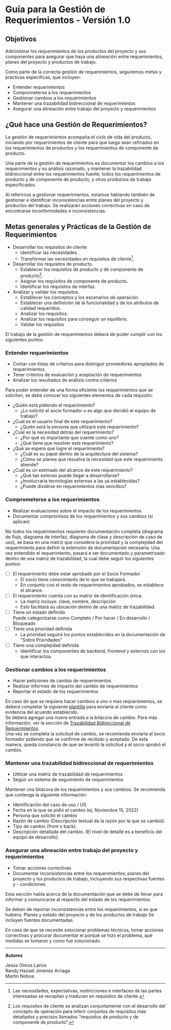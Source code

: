 # Guía para la Gestión de Requerimientos - Versión 1.0

## Objetivos

Administrar los requerimientos de los productos del proyecto y sus componentes para asegurar que haya una alineación entre requerimientos, planes del proyecto y productos de trabajo.

Como parte de la correcta gestión de requerimientos, seguiremos metas y prácticas específicas, que incluyen:
- Entender requerimientos
- Comprometerse a los requerimientos
- Gestionar cambios a los requerimientos
- Mantener una trazabilidad bidireccional de requerimientos
- Asegurar una alineación entre trabajo del proyecto y requerimientos

## ¿Qué hace una Gestión de Requerimientos?

La gestión de requerimientos acompaña el ciclo de vida del producto, iniciando por requerimientos de cliente para que luego sean refinados en los requerimientos de productos y los requerimientos de componente de producto.

Una parte de la gestión de requerimientos es documentar los cambios a los requerimientos y su análisis razonado, y mantener la trazabilidad bidireccional entre los requerimientos fuente, todos los requerimientos de producto y de componente de producto, y otros productos de trabajo especificados.

Al referirnos a gestionar requerimientos, estamos hablando también de gestionar e identificar inconsistencias entre planes del proyecto y productos del trabajo. Se realizarán acciones correctivas en caso de encontrarse inconformidades e inconsistencias.

## Metas generales y Prácticas de la Gestión de Requerimientos
- Desarrollar los requisitos de cliente
    - Identificar las necesidades.
    - Transformar las necesidades en requisitos de cliente[^1].
- Desarrollar los requisitos de producto. 
    - Establecer los requisitos de producto y de componente de producto[^2]. 
    - Asignar los requisitos de componente de producto. 
    - Identificar los requisitos de interfaz. 
- Analizar y validar los requisitos. 
    - Establecer los conceptos y los escenarios de operación. 
    - Establecer una definición de la funcionalidad y de los atributos de calidad requeridos. 
    - Analizar los requisitos. 
    - Analizar los requisitos para conseguir un equilibrio. 
    - Validar los requisitos

El trabajo de la gestión de requerimientos deberá de poder cumplir con los siguientes puntos:

### Entender requerimientos
- Contar con listas de criterios para distinguir proveedores apropiados de requerimientos.
- Tener criterios de evaluación y aceptación de requerimientos
- Analizar los resultados de análisis contra criterios


Para poder entender de una forma eficiente los requerimientos que se soliciten, se debe conocer los siguientes elementos de cada requisito:
- ¿Quién está pidiendo el requerimiento?
    - ¿Lo solicitó el socio formador o es algo que decidió el equipo de trabajo?
- ¿Cuál es el usuario final de este requerimiento?
    - ¿Quién será la persona que utilizará este requerimiento?
- ¿Cúal es la necesidad detrás del requerimiento?
    - ¿Por qué es importante que cuente como uno?
    - ¿Qué tiene que resolver este requerimiento? 
- ¿Qué se espera que logre el requerimiento?
    - ¿Cuál es su papel dentro de la arquitectura del sistema?
    - ¿Cómo se planea que resuelva la necesidad que este requerimiento atiende?
- ¿Cuál es un estimado del alcance de este requerimiento?
    - ¿Qué tan extenso puede llegar a desarrollarse?
    - ¿Involucraría tecnologías externas a las ya establecidas?
    - ¿Puede dividirse en requerimientos más sencillos?



### Comprometerse a los requerimientos
- Realizar evaluaciones sobre el impacto de los requerimientos
- Documentar compromisos de los requerimientos y sus cambios (si aplican)

No todos los requerimientos requieren documentación completa (diagrama de flujo, diagrama de interfaz, diagrama de clase y descripción de caso de uso), se basa en una matriz que considera la prioridad y la complejidad del requerimiento para definir la extensión de documentación necesaria.
Una vez entendido el requerimiento, pasará a ser documentado y parametrizado dentro de una matriz de trazabilidad, la cual debe seguir los siguientes puntos:

- [ ] El requerimiento debe estar aprobado por el Socio Formador
    - El socio tiene conocimiento de lo que se trabajará.
    - En conjunto con el resto de requerimientos aprobados, se establece el alcance.
- [ ] El requerimiento cuenta con su matriz de identificación única.
    - La matriz incluye: clave, nombre, descripción 	
    - Esto facilitará su ubicación dentro de una matriz de trazabilidad.
- [ ] Tiene un estado definido  
Puede categorizarse como Completo / Por hacer / En desarrollo / Bloqueado
- [ ] Tiene una prioridad definida   
    - La prioridad seguirá los puntos establecidos en la documentación de “Sobre Prioridades”
- [ ] Tiene una complejidad definida  
    - Identificar los componentes de backend, frontend y externos con los que interactúa.

### Gestionar cambios a los requerimientos
- Hacer peticiones de cambio de requerimientos
- Realizar informes de impacto del cambio de requerimientos
- Reportar el estado de los requerimientos

En caso de que se requiera hacer cambios a uno o más requerimientos, se deberá completar la siguiente [plantilla](../Plantillas/Solicitud%20de%20cambio) para enviarla al cliente como evidencia del acuerdo establecido.  
Se deberá agregar una nueva entrada a la bitácora de cambio. Para más información, ver la sección de [Trazabilidad Bidireccional de Requerimientos](#mantener-una-trazabilidad-bidireccional-de-requerimientos).  
Una vez se completa la solicitud de cambio, se recomienda enviarla al socio formador pidiendo que se confirme de recibido y aceptado. De esta manera, queda constancia de que se levantó la solicitud y el socio aprobó el cambio.



### Mantener una trazabilidad bidireccional de requerimientos
- Utilizar una matriz de trazabilidad de requerimientos
- Seguir un sistema de seguimiento de requerimientos

Mantener una bitácora de los requerimientos y sus cambios.
Se recomienda que contenga la siguiente información:
- Identificación del caso de uso / US
- Fecha en la que se pidió el cambio (ej. Noviembre 15, 2022)
- Persona que solicitó el cambio 
- Razón de cambio (Descripción textual de la razón por la que se cambió).
- Tipo de cambio (front o back).
- Descripción detallada del cambio. (El nivel de detalle es a beneficio del equipo de desarrollo).


### Asegurar una alineación entre trabajo del proyecto y requerimientos
- Tomar acciones correctivas
- Documentar inconsistencias entre los requerimientos, planes del proyecto y los productos de trabajo, incluyendo sus respectivas fuentes y - condiciones

Esta sección habla acerca de la documentación que se debe de llevar para informar y comunicarse al respecto del estado de los requerimientos.

Se deben de reportar inconsistencias entre los requerimientos, si es que hubiera.
Planes y estado del proyecto y de los productos de trabajo
Se incluyen fuentes documentadas.

En caso de que se necesite solucionar problemas técnicos, tomar acciones correctivas y procurar documentar el porqué se hizo el problema, qué medidas se tomaron y como fue solucionado.




---



**Autores**

Jesús Olmos Larios  
Randy Hazael Jiménez Arriaga  
Martin Noboa  

[^1]: Las necesidades, expectativas, restricciones e interfaces de las partes interesadas se recopilan y traducen en requisitos de cliente.
[^2]: Los requisitos de cliente se analizan conjuntamente con el desarrollo
del concepto de operación para inferir conjuntos de requisitos más detallados y precisos llamados “requisitos de producto y de componente
de producto”.




